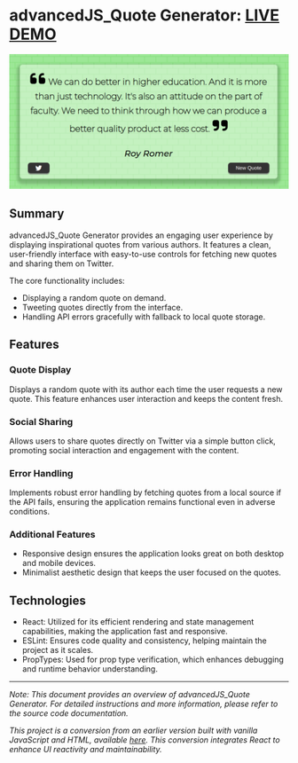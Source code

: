 # advancedJS_Quote Generator: [LIVE DEMO](https://shcoobz.github.io/advancedJS_quote-generator/)

![advancedJS_Quote Generator](public/img/advancedJS_quote-generator.png)

## Summary

advancedJS_Quote Generator provides an engaging user experience by displaying inspirational quotes from various authors. It features a clean, user-friendly interface with easy-to-use controls for fetching new quotes and sharing them on Twitter.

The core functionality includes:

- Displaying a random quote on demand.
- Tweeting quotes directly from the interface.
- Handling API errors gracefully with fallback to local quote storage.

## Features

### Quote Display

Displays a random quote with its author each time the user requests a new quote. This feature enhances user interaction and keeps the content fresh.

### Social Sharing

Allows users to share quotes directly on Twitter via a simple button click, promoting social interaction and engagement with the content.

### Error Handling

Implements robust error handling by fetching quotes from a local source if the API fails, ensuring the application remains functional even in adverse conditions.

### Additional Features

- Responsive design ensures the application looks great on both desktop and mobile devices.
- Minimalist aesthetic design that keeps the user focused on the quotes.

## Technologies

- React: Utilized for its efficient rendering and state management capabilities, making the application fast and responsive.
- ESLint: Ensures code quality and consistency, helping maintain the project as it scales.
- PropTypes: Used for prop type verification, which enhances debugging and runtime behavior understanding.

---

_Note: This document provides an overview of advancedJS_Quote Generator. For detailed instructions and more information, please refer to the source code documentation._

_This project is a conversion from an earlier version built with vanilla JavaScript and HTML, available [here](https://github.com/Shcoobz/basicJS_quote-generator/). This conversion integrates React to enhance UI reactivity and maintainability._
